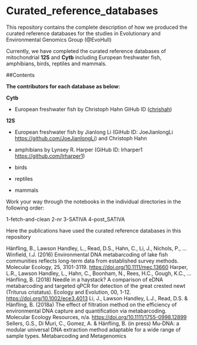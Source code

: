# Curated_reference_databases

This repository contains the complete description of how we produced the curated reference databases for the studies in Evolutionary and Environmental Genomics Group (@EvoHull)

Currently, we have completed the curated reference databases of mitochondrial __12S__ and __Cytb__ including European freshwater fish, amphibians, birds, reptiles and mammals.

##Contents

__The contributors for each database as below:__

__Cytb__

- European freshwater fish by Christoph Hahn GiHub ID ([chrishah](https://github.com/chrishah))


__12S__
- European freshwater fish by Jianlong Li (GiHub ID: JoeJianlongLi https://github.com/JoeJianlongLi) and Christoph Hahn

- amphibians by Lynsey R. Harper (GiHub ID: lrharper1 https://github.com/lrharper1) 
- birds
- reptiles 
- mammals 


Work your way through the notebooks in the individual directories in the following order:

1-fetch-and-clean
2-nr
3-SATIVA
4-post_SATIVA

Here the publications have used the curated reference databases in this repository

Hänfling, B., Lawson Handley, L., Read, D.S., Hahn, C., Li, J., Nichols, P., ... Winfield, I.J. (2016) Environmental DNA metabarcoding of lake fish communities reflects long-term data from established survey methods. Molecular Ecology, 25, 3101-3119. https://doi.org/10.1111/mec.13660
Harper, L.R., Lawson Handley, L., Hahn, C., Boonham, N., Rees, H.C., Gough, K.C., ... Hänfling, B. (2018) Needle in a haystack? A comparison of eDNA metabarcoding and targeted qPCR for detection of the great crested newt (Triturus cristatus). Ecology and Evolution, 00, 1-12. https://doi.org/10.1002/ece3.4013
Li, J., Lawson Handley, L.J., Read, D.S. & Hänfling, B. (2018a) The effect of filtration method on the efficiency of environmental DNA capture and quantification via metabarcoding. Molecular Ecology Resources, n/a. https://doi.org/10.1111/1755-0998.12899
Sellers, G.S., Di Muri, C., Gomez, A. & Hänfling, B. (in press) Mu-DNA: a modular universal DNA extraction method adaptable for a wide range of sample types. Metabarcoding and Metagenomics

